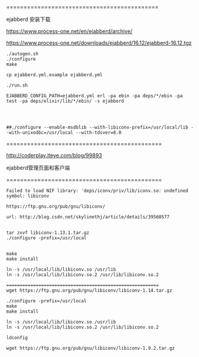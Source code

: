 


============================================

ejabberd 安装下载

https://www.process-one.net/en/ejabberd/archive/

https://www.process-one.net/downloads/ejabberd/16.12/ejabberd-16.12.tgz


    ./autogen.sh
    ./configure
    make

    cp ejabberd.yml.example ejabberd.yml

    ./run.sh

    EJABBERD_CONFIG_PATH=ejabberd.yml erl -pa ebin -pa deps/*/ebin -pa test -pa deps/elixir/lib/*/ebin/ -s ejabberd




    ##./configure --enable-msdblib --with-libiconv-prefix=/usr/local/lib --with-unixodbc=/usr/local --with-tdsver=8.0

=============================================


http://coderplay.iteye.com/blog/99893

ejabberd管理页面和客户端



=============================================

    Failed to load NIF library: 'deps/iconv/priv/lib/iconv.so: undefined symbol: libiconv

    https://ftp.gnu.org/pub/gnu/libiconv/

    url: http://blog.csdn.net/skylinethj/article/details/39560577


    tar zxvf libiconv-1.13.1.tar.gz
    ./configure -prefix=/usr/local


    make
    make install

    ln -s /usr/local/lib/libiconv.so /usr/lib
    ln -s /usr/local/lib/libiconv.so.2 /usr/lib/libiconv.so.2

    =========================================================
    wget https://ftp.gnu.org/pub/gnu/libiconv/libiconv-1.14.tar.gz

    ./configure -prefix=/usr/local
    make
    make install

    ln -s /usr/local/lib/libiconv.so /usr/lib
    ln -s /usr/local/lib/libiconv.so.2 /usr/lib/libiconv.so.2

    ldconfig

    wget https://ftp.gnu.org/pub/gnu/libiconv/libiconv-1.9.2.tar.gz

